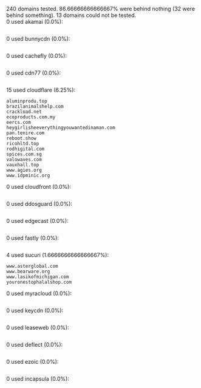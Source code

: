 240 domains tested. 86.66666666666667% were behind nothing (32 were behind something). 13 domains could not be tested.<br>
0 used akamai (0.0%):
```

```

0 used bunnycdn (0.0%):
```

```

0 used cachefly (0.0%):
```

```

0 used cdn77 (0.0%):
```

```

15 used cloudflare (6.25%):
```
aluminprodu.top
brazilanimalshelp.com
crackload.net
ecoproducts.com.my
eercs.com
heygirlisheeverythingyouwantedinaman.com
pan.tenire.com
reboot.show
ricohltd.top
rodhigital.com
spices.com.sg
valowaves.com
vauxhall.top
www.agies.org
www.idpminic.org
```

0 used cloudfront (0.0%):
```

```

0 used ddosguard (0.0%):
```

```

0 used edgecast (0.0%):
```

```

0 used fastly (0.0%):
```

```

4 used sucuri (1.6666666666666667%):
```
www.asterglobal.com
www.bearware.org
www.lasikofmichigan.com
youronestophalalshop.com
```

0 used myracloud (0.0%):
```

```

0 used keycdn (0.0%):
```

```

0 used leaseweb (0.0%):
```

```

0 used deflect (0.0%):
```

```

0 used ezoic (0.0%):
```

```

0 used incapsula (0.0%):
```

```
